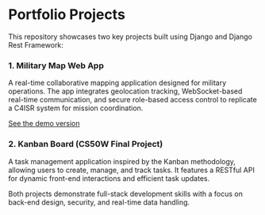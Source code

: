 # Portfolio Projects

This repository showcases two key projects built using Django and Django Rest Framework:

### 1. Military Map Web App
A real-time collaborative mapping application designed for military operations. The app integrates geolocation tracking, WebSocket-based real-time communication, and secure role-based access control to replicate a C4ISR system for mission coordination.

[See the demo version](https://chanaps.com)

### 2. Kanban Board (CS50W Final Project)
A task management application inspired by the Kanban methodology, allowing users to create, manage, and track tasks. It features a RESTful API for dynamic front-end interactions and efficient task updates.

Both projects demonstrate full-stack development skills with a focus on back-end design, security, and real-time data handling.

